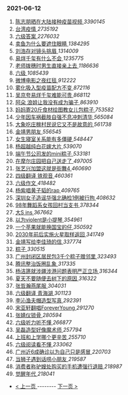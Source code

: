 ### 2021-06-12 
1. [ 陈志朋晒在大陆接种疫苗视频 ](https://s.weibo.com/weibo?q=%23%E9%99%88%E5%BF%97%E6%9C%8B%E6%99%92%E5%9C%A8%E5%A4%A7%E9%99%86%E6%8E%A5%E7%A7%8D%E7%96%AB%E8%8B%97%E8%A7%86%E9%A2%91%23&Refer=top) *3390145*
1. [ 台湾疫情 ](https://s.weibo.com/weibo?q=%23%E5%8F%B0%E6%B9%BE%E7%96%AB%E6%83%85%23&Refer=top) *2735192*
1. [ 六级答案 ](https://s.weibo.com/weibo?q=%E5%85%AD%E7%BA%A7%E7%AD%94%E6%A1%88&Refer=top) *2276032*
1. [ 卖鱼为什么要遮住眼睛 ](https://s.weibo.com/weibo?q=%23%E5%8D%96%E9%B1%BC%E4%B8%BA%E4%BB%80%E4%B9%88%E8%A6%81%E9%81%AE%E4%BD%8F%E7%9C%BC%E7%9D%9B%23&Refer=top) *1384295*
1. [ 刘浩存对镜头挑眉 ](https://s.weibo.com/weibo?q=%23%E5%88%98%E6%B5%A9%E5%AD%98%E5%AF%B9%E9%95%9C%E5%A4%B4%E6%8C%91%E7%9C%89%23&Refer=top) *1314009*
1. [ 易烊千玺有什么不会 ](https://s.weibo.com/weibo?q=%23%E6%98%93%E7%83%8A%E5%8D%83%E7%8E%BA%E6%9C%89%E4%BB%80%E4%B9%88%E4%B8%8D%E4%BC%9A%23&Refer=top) *1235775*
1. [ 老师拨穗时男生直接亲上去 ](https://s.weibo.com/weibo?q=%23%E8%80%81%E5%B8%88%E6%8B%A8%E7%A9%97%E6%97%B6%E7%94%B7%E7%94%9F%E7%9B%B4%E6%8E%A5%E4%BA%B2%E4%B8%8A%E5%8E%BB%23&Refer=top) *1186636*
1. [ 六级 ](https://s.weibo.com/weibo?q=%E5%85%AD%E7%BA%A7&Refer=top) *1085439*
1. [ 微博电影之夜红毯 ](https://s.weibo.com/weibo?q=%23%E5%BE%AE%E5%8D%9A%E7%94%B5%E5%BD%B1%E4%B9%8B%E5%A4%9C%E7%BA%A2%E6%AF%AF%23&Refer=top) *912222*
1. [ 雾化吸入型疫苗配方不变 ](https://s.weibo.com/weibo?q=%23%E9%9B%BE%E5%8C%96%E5%90%B8%E5%85%A5%E5%9E%8B%E7%96%AB%E8%8B%97%E9%85%8D%E6%96%B9%E4%B8%8D%E5%8F%98%23&Refer=top) *872116*
1. [ 吴京夸易烊千玺难能可贵 ](https://s.weibo.com/weibo?q=%23%E5%90%B4%E4%BA%AC%E5%A4%B8%E6%98%93%E7%83%8A%E5%8D%83%E7%8E%BA%E9%9A%BE%E8%83%BD%E5%8F%AF%E8%B4%B5%23&Refer=top) *868112*
1. [ 阿朵 浪姐让我没有成为骗子 ](https://s.weibo.com/weibo?q=%E9%98%BF%E6%9C%B5%20%E6%B5%AA%E5%A7%90%E8%AE%A9%E6%88%91%E6%B2%A1%E6%9C%89%E6%88%90%E4%B8%BA%E9%AA%97%E5%AD%90&Refer=top) *863910*
1. [ 妈妈寄20斤食材绘图教女儿包粽子 ](https://s.weibo.com/weibo?q=%23%E5%A6%88%E5%A6%88%E5%AF%8420%E6%96%A4%E9%A3%9F%E6%9D%90%E7%BB%98%E5%9B%BE%E6%95%99%E5%A5%B3%E5%84%BF%E5%8C%85%E7%B2%BD%E5%AD%90%23&Refer=top) *753582*
1. [ 少年因车祸截肢自强不息冲刺清华 ](https://s.weibo.com/weibo?q=%23%E5%B0%91%E5%B9%B4%E5%9B%A0%E8%BD%A6%E7%A5%B8%E6%88%AA%E8%82%A2%E8%87%AA%E5%BC%BA%E4%B8%8D%E6%81%AF%E5%86%B2%E5%88%BA%E6%B8%85%E5%8D%8E%23&Refer=top) *565084*
1. [ 大象吃庄稼村民说它又不是故意的 ](https://s.weibo.com/weibo?q=%23%E5%A4%A7%E8%B1%A1%E5%90%83%E5%BA%84%E7%A8%BC%E6%9D%91%E6%B0%91%E8%AF%B4%E5%AE%83%E5%8F%88%E4%B8%8D%E6%98%AF%E6%95%85%E6%84%8F%E7%9A%84%23&Refer=top) *561738*
1. [ 金靖男朋友 ](https://s.weibo.com/weibo?q=%23%E9%87%91%E9%9D%96%E7%94%B7%E6%9C%8B%E5%8F%8B%23&Refer=top) *556545*
1. [ 女生寝室关系能有多僵硬 ](https://s.weibo.com/weibo?q=%23%E5%A5%B3%E7%94%9F%E5%AF%9D%E5%AE%A4%E5%85%B3%E7%B3%BB%E8%83%BD%E6%9C%89%E5%A4%9A%E5%83%B5%E7%A1%AC%23&Refer=top) *548447*
1. [ 杨超越纯白花嫁大片 ](https://s.weibo.com/weibo?q=%23%E6%9D%A8%E8%B6%85%E8%B6%8A%E7%BA%AF%E7%99%BD%E8%8A%B1%E5%AB%81%E5%A4%A7%E7%89%87%23&Refer=top) *539070*
1. [ 端午节公司发的mini粽子 ](https://s.weibo.com/weibo?q=%23%E7%AB%AF%E5%8D%88%E8%8A%82%E5%85%AC%E5%8F%B8%E5%8F%91%E7%9A%84mini%E7%B2%BD%E5%AD%90%23&Refer=top) *533181*
1. [ 在摩尔庄园把自己送走了 ](https://s.weibo.com/weibo?q=%23%E5%9C%A8%E6%91%A9%E5%B0%94%E5%BA%84%E5%9B%AD%E6%8A%8A%E8%87%AA%E5%B7%B1%E9%80%81%E8%B5%B0%E4%BA%86%23&Refer=top) *497005*
1. [ 张艺兴加盟这就是街舞4 ](https://s.weibo.com/weibo?q=%23%E5%BC%A0%E8%89%BA%E5%85%B4%E5%8A%A0%E7%9B%9F%E8%BF%99%E5%B0%B1%E6%98%AF%E8%A1%97%E8%88%9E4%23&Refer=top) *460690*
1. [ 四级翻译 铁观音 ](https://s.weibo.com/weibo?q=%E5%9B%9B%E7%BA%A7%E7%BF%BB%E8%AF%91%20%E9%93%81%E8%A7%82%E9%9F%B3&Refer=top) *460361*
1. [ 六级作文 ](https://s.weibo.com/weibo?q=%E5%85%AD%E7%BA%A7%E4%BD%9C%E6%96%87&Refer=top) *418482*
1. [ 杨紫唱黄子韬的rap ](https://s.weibo.com/weibo?q=%23%E6%9D%A8%E7%B4%AB%E5%94%B1%E9%BB%84%E5%AD%90%E9%9F%AC%E7%9A%84rap%23&Refer=top) *409765*
1. [ 深圳女子造谣华强北确检1例被行拘 ](https://s.weibo.com/weibo?q=%23%E6%B7%B1%E5%9C%B3%E5%A5%B3%E5%AD%90%E9%80%A0%E8%B0%A3%E5%8D%8E%E5%BC%BA%E5%8C%97%E7%A1%AE%E6%A3%801%E4%BE%8B%E8%A2%AB%E8%A1%8C%E6%8B%98%23&Refer=top) *408632*
1. [ 98年舞蹈系女孩回村当支书 ](https://s.weibo.com/weibo?q=%2398%E5%B9%B4%E8%88%9E%E8%B9%88%E7%B3%BB%E5%A5%B3%E5%AD%A9%E5%9B%9E%E6%9D%91%E5%BD%93%E6%94%AF%E4%B9%A6%23&Refer=top) *378344*
1. [ 大S ins ](https://s.weibo.com/weibo?q=%E5%A4%A7S%20ins&Refer=top) *367662*
1. [ 以为violent是小提琴 ](https://s.weibo.com/weibo?q=%23%E4%BB%A5%E4%B8%BAviolent%E6%98%AF%E5%B0%8F%E6%8F%90%E7%90%B4%23&Refer=top) *354961*
1. [ 一个苹果就能换国宝的仔 ](https://s.weibo.com/weibo?q=%23%E4%B8%80%E4%B8%AA%E8%8B%B9%E6%9E%9C%E5%B0%B1%E8%83%BD%E6%8D%A2%E5%9B%BD%E5%AE%9D%E7%9A%84%E4%BB%94%23&Refer=top) *350592*
1. [ 2030年前后实施火星取样返回 ](https://s.weibo.com/weibo?q=2030%E5%B9%B4%E5%89%8D%E5%90%8E%E5%AE%9E%E6%96%BD%E7%81%AB%E6%98%9F%E5%8F%96%E6%A0%B7%E8%BF%94%E5%9B%9E&Refer=top) *341749*
1. [ 金靖写给李佳琦的信 ](https://s.weibo.com/weibo?q=%23%E9%87%91%E9%9D%96%E5%86%99%E7%BB%99%E6%9D%8E%E4%BD%B3%E7%90%A6%E7%9A%84%E4%BF%A1%23&Refer=top) *337774*
1. [ 粽子 ](https://s.weibo.com/weibo?q=%E7%B2%BD%E5%AD%90&Refer=top) *330515*
1. [ 广州封闭区居民包3千个粽子赠邻里 ](https://s.weibo.com/weibo?q=%23%E5%B9%BF%E5%B7%9E%E5%B0%81%E9%97%AD%E5%8C%BA%E5%B1%85%E6%B0%91%E5%8C%853%E5%8D%83%E4%B8%AA%E7%B2%BD%E5%AD%90%E8%B5%A0%E9%82%BB%E9%87%8C%23&Refer=top) *323493*
1. [ 腾讯整治饭圈乱象 ](https://s.weibo.com/weibo?q=%23%E8%85%BE%E8%AE%AF%E6%95%B4%E6%B2%BB%E9%A5%AD%E5%9C%88%E4%B9%B1%E8%B1%A1%23&Refer=top) *317335*
1. [ 杨洁篪就涉疆涉港问题表明严正立场 ](https://s.weibo.com/weibo?q=%23%E6%9D%A8%E6%B4%81%E7%AF%AA%E5%B0%B1%E6%B6%89%E7%96%86%E6%B6%89%E6%B8%AF%E9%97%AE%E9%A2%98%E8%A1%A8%E6%98%8E%E4%B8%A5%E6%AD%A3%E7%AB%8B%E5%9C%BA%23&Refer=top) *316344*
1. [ 夏天不要随便去树下的原因 ](https://s.weibo.com/weibo?q=%23%E5%A4%8F%E5%A4%A9%E4%B8%8D%E8%A6%81%E9%9A%8F%E4%BE%BF%E5%8E%BB%E6%A0%91%E4%B8%8B%E7%9A%84%E5%8E%9F%E5%9B%A0%23&Refer=top) *316322*
1. [ 张哲瀚燕尾服 ](https://s.weibo.com/weibo?q=%E5%BC%A0%E5%93%B2%E7%80%9A%E7%87%95%E5%B0%BE%E6%9C%8D&Refer=top) *304031*
1. [ 六级翻译 青海湖 ](https://s.weibo.com/weibo?q=%E5%85%AD%E7%BA%A7%E7%BF%BB%E8%AF%91%20%E9%9D%92%E6%B5%B7%E6%B9%96&Refer=top) *301123*
1. [ 李沁渔夫帽造型写真 ](https://s.weibo.com/weibo?q=%23%E6%9D%8E%E6%B2%81%E6%B8%94%E5%A4%AB%E5%B8%BD%E9%80%A0%E5%9E%8B%E5%86%99%E7%9C%9F%23&Refer=top) *292391*
1. [ 宋亚轩翻唱ForeverYoung ](https://s.weibo.com/weibo?q=%23%E5%AE%8B%E4%BA%9A%E8%BD%A9%E7%BF%BB%E5%94%B1ForeverYoung%23&Refer=top) *291270*
1. [ 张婧仪锁骨 ](https://s.weibo.com/weibo?q=%23%E5%BC%A0%E5%A9%A7%E4%BB%AA%E9%94%81%E9%AA%A8%23&Refer=top) *280594*
1. [ 六级听力听不懂 ](https://s.weibo.com/weibo?q=%E5%85%AD%E7%BA%A7%E5%90%AC%E5%8A%9B%E5%90%AC%E4%B8%8D%E6%87%82&Refer=top) *266877*
1. [ 吴磊造型好像魔术师 ](https://s.weibo.com/weibo?q=%E5%90%B4%E7%A3%8A%E9%80%A0%E5%9E%8B%E5%A5%BD%E5%83%8F%E9%AD%94%E6%9C%AF%E5%B8%88&Refer=top) *257794*
1. [ 上班和上学哪个更辛苦 ](https://s.weibo.com/weibo?q=%23%E4%B8%8A%E7%8F%AD%E5%92%8C%E4%B8%8A%E5%AD%A6%E5%93%AA%E4%B8%AA%E6%9B%B4%E8%BE%9B%E8%8B%A6%23&Refer=top) *255710*
1. [ 六级阅读看不懂 ](https://s.weibo.com/weibo?q=%E5%85%AD%E7%BA%A7%E9%98%85%E8%AF%BB%E7%9C%8B%E4%B8%8D%E6%87%82&Refer=top) *233062*
1. [ 广州近6成确诊以为自己只是感冒 ](https://s.weibo.com/weibo?q=%23%E5%B9%BF%E5%B7%9E%E8%BF%916%E6%88%90%E7%A1%AE%E8%AF%8A%E4%BB%A5%E4%B8%BA%E8%87%AA%E5%B7%B1%E5%8F%AA%E6%98%AF%E6%84%9F%E5%86%92%23&Refer=top) *220703*
1. [ 当狮子遇到话唠小朋友 ](https://s.weibo.com/weibo?q=%23%E5%BD%93%E7%8B%AE%E5%AD%90%E9%81%87%E5%88%B0%E8%AF%9D%E5%94%A0%E5%B0%8F%E6%9C%8B%E5%8F%8B%23&Refer=top) *219587*
1. [ 消费者称驴嫂处购买的手机遭强行退赔 ](https://s.weibo.com/weibo?q=%23%E6%B6%88%E8%B4%B9%E8%80%85%E7%A7%B0%E9%A9%B4%E5%AB%82%E5%A4%84%E8%B4%AD%E4%B9%B0%E7%9A%84%E6%89%8B%E6%9C%BA%E9%81%AD%E5%BC%BA%E8%A1%8C%E9%80%80%E8%B5%94%23&Refer=top) *218987*
1. [ 觉醒年代 ](https://s.weibo.com/weibo?q=%E8%A7%89%E9%86%92%E5%B9%B4%E4%BB%A3&Refer=top) *218041* 

- [ < 上一页 ](https://github.com/able8/weibo-hot-record/blob/master/2021-06-11.md) -------- [ 下一页 > ](https://github.com/able8/weibo-hot-record/blob/master/2021-06-13.md)